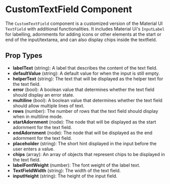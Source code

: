 # CustomTextField Component

The `CustomTextField` component is a customized version of the Material UI `TextField` with additional functionalities. It includes Material Ui's `InputLabel` for labelling, adornments for adding icons or other elements at the start or end of the input/textarea, and can also display chips inside the textfield.

## Prop Types

- **labelText** (string): A label that describes the content of the text field.
- **defaultValue** (string): A default value for when the input is still empty.
- **helperText** (string): The text that will be displayed as the helper text for the text field.
- **error** (bool): A boolean value that determines whether the text field should display an error state.
- **multiline** (bool): A boolean value that determines whether the text field should allow multiple lines of text.
- **rows** (number): The number of rows that the text field should display when in multiline mode.
- **startAdornment** (node): The node that will be displayed as the start adornment for the text field.
- **endAdornment** (node): The node that will be displayed as the end adornment for the text field.
- **placeholder** (string): The short hint displayed in the input before the user enters a value.
- **chips** (array): An array of objects that represent chips to be displayed in the text field.
- **labelFontWeight** (number): The font weight of the label text.
- **TextFieldWidth** (string): The width of the text field.
- **inputHeight** (string): The height of the input field.
